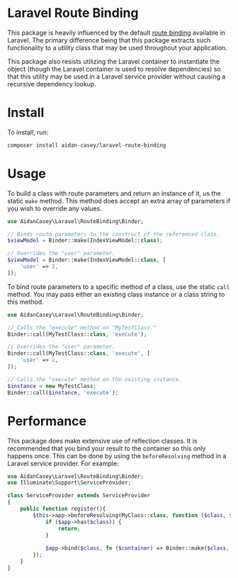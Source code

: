 # Laravel Route Binding

This package is heavily influenced by the default [route binding](https://github.com/laravel/framework/blob/b8be411c27ae9f0ef822dab0c1e6c48beb3e06e1/src/Illuminate/Routing/ImplicitRouteBinding.php) available in Laravel. The primary difference being that this package extracts such functionality to a utility class that may be used throughout your application.

This package also resists utilizing the Laravel container to instantiate the object (though the Laravel container is used to resolve dependencies) so that this utility may be used in a Laravel service provider without causing a recursive dependency lookup.

# Install
To install, run:

```bash
composer install aidan-casey/laravel-route-binding
```

# Usage
To build a class with route parameters and return an instance of it, us the static `make` method. This method does accept an extra array of parameters if you wish to override any values.

```php
use AidanCasey\Laravel\RouteBinding\Binder;

// Binds route parameters to the construct of the referenced class.
$viewModel = Binder::make(IndexViewModel::class);

// Overrides the "user" parameter.
$viewModel = Binder::make(IndexViewModel::class, [
    'user' => 2,
]);
```

To bind route parameters to a specific method of a class, use the static `call` method. You may pass either an existing class instance or a class string to this method.

```php
use AidanCasey\Laravel\RouteBinding\Binder;

// Calls the "execute" method on "MyTestClass."
Binder::call(MyTestClass::class, 'execute');

// Overrides the "user" parameter.
Binder::call(MyTestClass::class, 'execute', [
    'user' => 2,
]);

// Calls the "execute" method on the existing instance.
$instance = new MyTestClass;
Binder::call($instance, 'execute');
```

# Performance
This package does make extensive use of reflection classes. It is recommended that you bind your result to the container so this only happens once. This can be done by using the `beforeResolving` method in a Laravel service provider. For example:

```php
use AidanCasey\Laravel\RouteBinding\Binder;
use Illuminate\Support\ServiceProvider;

class ServiceProvider extends ServiceProvider
{
    public function register(){
        $this->app->beforeResolving(MyClass::class, function ($class, $parameters, $app) {
            if ($app->has($class)) {
                return;
            }
            
            $app->bind($class, fn ($container) => Binder::make($class, $parameters));
        });
    }
}
```